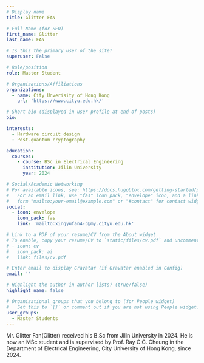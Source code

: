 ```yaml
---
# Display name
title: Glitter FAN

# Full Name (for SEO)
first_name: Glitter
last_name: FAN

# Is this the primary user of the site?
superuser: False

# Role/position
role: Master Student

# Organizations/Affiliations
organizations:
  - name: City Unverisity of Hong Kong
    url: 'https://www.cityu.edu.hk/'

# Short bio (displayed in user profile at end of posts)
bio: 

interests:
  - Hardware circuit design
  - Post-quantum cryptography

education:
  courses:
    - course: BSc in Electrical Engineering
      institution: Jilin University
      year: 2024

# Social/Academic Networking
# For available icons, see: https://docs.hugoblox.com/getting-started/page-builder/#icons
#   For an email link, use "fas" icon pack, "envelope" icon, and a link in the
#   form "mailto:your-email@example.com" or "#contact" for contact widget.
social:
  - icon: envelope
    icon_pack: fas
    link: 'mailto:xingyufan4-c@my.cityu.edu.hk'

# Link to a PDF of your resume/CV from the About widget.
# To enable, copy your resume/CV to `static/files/cv.pdf` and uncomment the lines below.
# - icon: cv
#   icon_pack: ai
#   link: files/cv.pdf

# Enter email to display Gravatar (if Gravatar enabled in Config)
email: ''

# Highlight the author in author lists? (true/false)
highlight_name: false

# Organizational groups that you belong to (for People widget)
#   Set this to `[]` or comment out if you are not using People widget.
user_groups:
  - Master Students
---
```


Mr. Glitter Fan(Glitter) received his B.Sc from Jilin University in 2024. He is now an MSc student and is supervised by Prof. Ray C.C. Cheung in the Department of Electrical Engineering, City University of Hong Kong, since 2024.
